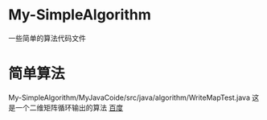# My-SimpleAlgorithm
一些简单的算法代码文件
# 简单算法
My-SimpleAlgorithm/MyJavaCoide/src/java/algorithm/WriteMapTest.java 这是一个二维矩阵循环输出的算法
[百度](https:www.baidu.com)

